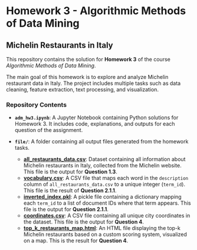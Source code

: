 # Homework 3 - Algorithmic Methods of Data Mining

## Michelin Restaurants in Italy

This repository contains the solution for **Homework 3** of the course *Algorithmic Methods of Data Mining*.

The main goal of this homework is to explore and analyze Michelin restaurant data in Italy. The project includes multiple tasks such as data cleaning, feature extraction, text processing, and visualization.

### Repository Contents

- **`adm_hw3.ipynb`**: A Jupyter Notebook containing Python solutions for Homework 3. It includes code, explanations, and outputs for each question of the assignment.
  
- **`file/`**: A folder containing all output files generated from the homework tasks.
    - **[all_restaurants_data.csv](file/all_restaurants_data.csv)**: Dataset containing all information about Michelin restaurants in Italy, collected from the Michelin website. This file is the output for **Question 1.3**.
    - **[vocabulary.csv](file/vocabulary.csv)**: A CSV file that maps each word in the `description` column of `all_restaurants_data.csv` to a unique integer (`term_id`). This file is the result of **Question 2.1.1**.
    - **[inverted_index.pkl](file/inverted_index.pkl)**: A pickle file containing a dictionary mapping each `term_id` to a list of document IDs where that term appears. This file is the output for **Question 2.1.1**.
    - **[coordinates.csv](file/coordinates.csv)**: A CSV file containing all unique city coordinates in the dataset. This file is the output for **Question 4**.
    - **[top_k_restaurants_map.html](file/top_k_restaurants_map.html)**: An HTML file displaying the top-k Michelin restaurants based on a custom scoring system, visualized on a map. This is the result for **Question 4**.


   
